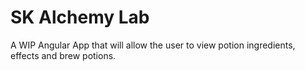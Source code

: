 # SK Alchemy Lab

A WIP Angular App that will allow the user to view potion ingredients, effects and brew potions.
